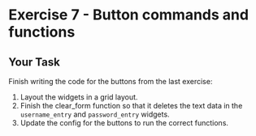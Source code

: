 # Exercise 7 - Button commands and functions
## Your Task
Finish writing the code for the buttons from the last exercise:
1. Layout the widgets in a grid layout.
2. Finish the clear_form function so that it deletes the text data in the `username_entry` and `password_entry` widgets.
3. Update the config for the buttons to run the correct functions.
